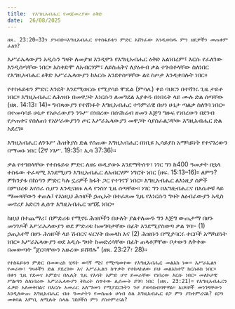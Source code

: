 ```yaml
---
title:  የእግዚአብሔር የመጀመሪያው ዕቅድ
date:  26/08/2025
---
```


`ዘጸ. 23:20–33ን ያንብቡ።እግዚአብሔር የተስፋይቱን ምድር አሸንፈው እንዲወስዱ ምን ዘዴዎችን መጠቀም ፈለገ?`

እሥራኤላውያን አዲሱን ግዛት ለመያዝ እንዲዋጉ የእግዚአብሔር ዕቅድ አልነበረም፤ እርሱ የፈለገው እንዲሰጣቸው ነበር። አስቀድሞ ለአብርሃም፣ ለይስሐቅና ለያዕቆብ ቃል ተገብቶላቸው ስለነበር የእግዚአብሔር ዕቅድ እሥራኤላውያን ከእርሱ እንደተሰጣቸው ልዩ ስጦታ እንዲቀበሉት ነበር።

የተስፋይቱን ምድር እንዴት እንደሚወርሱ የሚያሳይ ሞዴል (ምሳሌ) ቀይ ባህርን በተሻገሩ ጊዜ ታይቶ ነበር። እግዚአብሔር ለሕዝቡ በመዋጋት እነርሱን ለመግደል እያቀዱ በነበሩት ላይ ሙሉ ድል ሰጣቸው (ዘጸ. 14:13፣ 14)። ግብጻውያን የተሸነፉት እግዚአብሔር ተዓምራዊ በሆነ ሁኔታ ጣልቃ ስለገባ ነበር። በተመሳሳይ ሁኔታ የአሶራውያን ንጉሥ በነበረው በሰናክሬብ ዘመን እጅግ ግዙፍ የነበረውን በደንብ የታጠቀና የሰለጠነ የአሦራውያንን ጦር እሥራኤላውያን መዋጋት ሳያስፈልጋቸው እግዚአብሔር ድል አደረገ።

እግዚአብሔር ለንጉሥ ሕዝቅያስ ድል የሰጠው እግዚአብሔር በነቢዩ ኢሳይያስ አማካይነት የተናገረውን በማመኑ ነበር (2ኛ ነገሥ. 19:35፣ ኢሳ 37:36)።

ቃል የተገበላቸው የተስፋይቱ ምድር ለዘሩ ወዲያውኑ እንደማትሰጥ፣ ነገር ግን ከ400 ዓመታት በኋላ ተስፋው ተፈጻሚ እንደሚሆን እግዚአብሔር ለአብርሃም ነግሮት ነበር (ዘፍ. 15:13–16)። ለምን? ምክንያቱ በከነዓን ምድር ካሉ ኗሪዎች ክፋት ጋር የተገናኘ ነበር። እግዚአብሔር ለእነዚያ ሰዎች በምህረቱ እየሰራ ሲሆን እንዲናዘዙ ሌላ የንስሃ ጊዜ ሰጣቸው። ነገር ግን በእግዚብሔርና በእሴቶቹ ላይ ማመጻቸውን ቀጠሉ፤ የእነዚህ ሕዝቦች ኃጢአት በተፈጸመ ጊዜ የእነርሱን ግዛት ለዕብራውያን አዲስ መኖሪያ አድርጎ ሊሰጥ እግዚአብሔር ዝግጁ ነበር።

ከዚህ በተጨማሪ፣ በምድሪቱ የሚኖሩ ሕዝቦችን በሁለት ያልተለመዱ ግን እጅግ ውጤታማ በሆኑ መንገዶች እሥራኤላውያን ወደ ምድሪቱ ከመግባታቸው በፊት እንደሚያስወጣ ቃል ገባ፡- (1) ኃጢአተኛ በሆኑ ሕዝቦች ላይ ሽብርና ፍርሃት በመላክ እና (2) ሕዝቡን በሚያባርሩ ተርቦች አማካይነት ነበር። እሥራኤላውያን ወደ አዲሱ ግዛት ከመድረሳቸው በፊት ጠላቶቻቸው ቦታውን ለቅቀው በመውጣት “ጀርባቸውን አዙረው ይሸሻሉ” (ዘጸ. 23:27፣ 28)።

`የተስፋይቱን ምድር በመውረስ ሂዳት ወሳኝ ሚና የሚጫወተው የእግዚአብሔር መልአክ ነው። እሥራኤልን የመራው፣ ግዛቶችን ድል ያደረገው እና እሥራኤልን ከጥቃት የተከላከለው ይህ መልእክተኛ ክርስቶስ ነበር። በቀን ጊዜ የደመና አምድና በሌሊት ጊዜ የእሳት አምድ ሆኖ ይመራቸው የነበረው እርሱ ነበር። መለኮታዊ ሥልጣን ስለነበረው እሥራኤላውያን ትከረት ሰጥተው ሊሰሙት ይገባ ነበር (ዘጸ. 23:21)። የእግዚአብሔርን ፈቃድ አለመቀበልና በእርሱ አመራር አለማመን የሚያደርጉትን ጉዞ ያወሳስብባቸዋል። አህዛቦች መንገዳቸውን እንዲለውጡ እግዚአብሔር ብዙ ዓመታትን የመስጠቱ ሀሳብ ስለ እግዚአብሔር ፀጋ ምን ያስተምረናል? ፀጋን መቀበል እምቢ ለሚሉት ስላሉ ገደቦችስ ምን ያስተምረናል?`